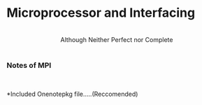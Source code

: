 # Microprocessor and Interfacing

<p align = center>
  <br />Although Neither Perfect nor Complete<br />
  <br /><h3>Notes of MPI</h3><br />
</p>

*Included Onenotepkg file.....(Reccomended)

